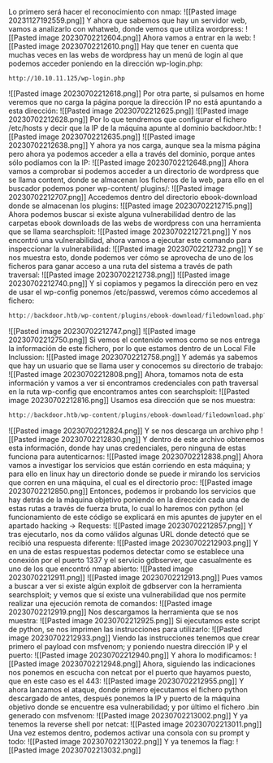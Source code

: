 Lo primero será hacer el reconocimiento con nmap:
![[Pasted image 20231127192559.png]]
Y ahora que sabemos que hay un servidor web, vamos a analizarlo con whatweb, donde vemos que utiliza wordpress:
![[Pasted image 20230702212604.png]]
Ahora vamos a entrar en la web:
![[Pasted image 20230702212610.png]]
Hay que tener en cuenta que muchas veces en las webs de wordpress hay un menú de login al que podemos acceder poniendo en la dirección wp-login.php:
```
http://10.10.11.125/wp-login.php
```
![[Pasted image 20230702212618.png]]
Por otra parte, si pulsamos en home veremos que no carga la página porque la dirección IP no está apuntando a esta dirección:
![[Pasted image 20230702212625.png]]
![[Pasted image 20230702212628.png]]
Por lo que tendremos que configurar el fichero /etc/hosts y decir que la IP de la máquina apunte al dominio backdoor.htb:
![[Pasted image 20230702212635.png]]
![[Pasted image 20230702212638.png]]
Y ahora ya nos carga, aunque sea la misma página pero ahora ya podemos acceder a ella a través del dominio, porque antes sólo podíamos con la IP:
![[Pasted image 20230702212648.png]]
Ahora vamos a comprobar si podemos acceder a un directorio de wordpress que se llama content, donde se almacenan los ficheros de la web, para ello en el buscador podemos poner wp-content/ plugins/:
![[Pasted image 20230702212707.png]]
Accedemos dentro del directorio ebook-download donde se almacenan los plugins:
![[Pasted image 20230702212715.png]]
Ahora podemos buscar si existe alguna vulnerabilidad dentro de las carpetas ebook downloads de las webs de wordpress con una herramienta que se llama searchsploit:
![[Pasted image 20230702212721.png]]
Y nos encontró una vulnerabilidad, ahora vamos a ejecutar este comando para inspeccionar la vulnerabilidad:
![[Pasted image 20230702212732.png]]
Y se nos muestra esto, donde podemos ver cómo se aprovecha de uno de los ficheros para ganar acceso a una ruta del sistema a través de path traversal:
![[Pasted image 20230702212738.png]]
![[Pasted image 20230702212740.png]]
Y si copiamos y pegamos la dirección pero en vez de usar el wp-config ponemos /etc/passwd, veremos cómo accedemos al fichero:
```python
http://backdoor.htb/wp-content/plugins/ebook-download/filedownload.php?ebookdownloadurl=/etc/passwd
```
![[Pasted image 20230702212747.png]]
![[Pasted image 20230702212750.png]]
Si vemos el contenido vemos como se nos entrega la información de este fichero, por lo que estamos dentro de un Local File Inclussion:
![[Pasted image 20230702212758.png]]
Y además ya sabemos que hay un usuario que se llama user y conocemos su directorio de trabajo:
![[Pasted image 20230702212808.png]]
Ahora, tomamos nota de esta información y vamos a ver si encontramos credenciales con path traversal en la ruta wp-config que encontramos antes con searchsploit:
![[Pasted image 20230702212816.png]]
Usamos esa dirección que se nos muestra:
```python
http://backdoor.htb/wp-content/plugins/ebook-download/filedownload.php?ebookdownloadurl=wp-config.php
```
![[Pasted image 20230702212824.png]]
Y se nos descarga un archivo php
![[Pasted image 20230702212830.png]]
Y dentro de este archivo obtenemos esta información, donde hay unas credenciales, pero ninguna de estas funciona para autenticarnos:
![[Pasted image 20230702212838.png]]
Ahora vamos a investigar los servicios que están corriendo en esta máquina; y para ello en linux hay un directorio donde se puede ir mirando los servicios que corren en una máquina, el cual es el directorio proc:
![[Pasted image 20230702212850.png]]
Entonces, podemos ir probando los servicios que hay detrás de la máquina objetivo poniendo en la dirección cada una de estas rutas a través de fuerza bruta, lo cual lo haremos con python (el funcionamiento de este código se explicará en mis apuntes de jupyter en el apartado hacking → Requests:
![[Pasted image 20230702212857.png]]
Y tras ejecutarlo, nos da como válidos algunas URL donde detectó que se recibió una respuesta diferente:
![[Pasted image 20230702212903.png]]
Y en una de estas respuestas podemos detectar como se establece una conexión por el puerto 1337 y el servicio gdbserver, que casualmente es uno de los que encontró nmap abierto:
![[Pasted image 20230702212911.png]]
![[Pasted image 20230702212913.png]]
Pues vamos a buscar a ver si existe algún exploit de gdbserver con la herramienta searchsploit; y vemos que sí existe una vulnerabilidad que nos permite realizar una ejecución remota de comandos:
![[Pasted image 20230702212919.png]]
Nos descargamos la herramienta que se nos muestra:
![[Pasted image 20230702212925.png]]
Si ejecutamos este script de python, se nos imprimen las instrucciones para utilizarlo:
![[Pasted image 20230702212933.png]]
Viendo las instrucciones tenemos que crear primero el payload con msfvenom; y poniendo nuestra dirección IP y el puerto:
![[Pasted image 20230702212940.png]]
Y ahora lo modificamos:
![[Pasted image 20230702212948.png]]
Ahora, siguiendo las indicaciones nos ponemos en escucha con netcat por el puerto que hayamos puesto, que en este caso es el 443:
![[Pasted image 20230702212955.png]]
Y ahora lanzamos el ataque, donde primero ejecutamos el fichero python descargado de antes, después ponemos la IP y puerto de la máquina objetivo donde se encuentre esa vulnerabilidad; y por último el fichero .bin generado con msfvenom:
![[Pasted image 20230702213002.png]]
Y ya tenemos la reverse shell por netcat:
![[Pasted image 20230702213011.png]]
Una vez estemos dentro, podemos activar una consola con su prompt y todo:
![[Pasted image 20230702213022.png]]
Y ya tenemos la flag:
![[Pasted image 20230702213032.png]]
